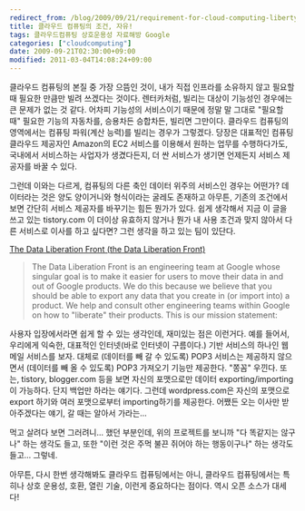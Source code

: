 ```yaml
---
redirect_from: /blog/2009/09/21/requirement-for-cloud-computing-liberty/
title: 클라우드 컴퓨팅의 조건, 자유!
tags: 클라우드컴퓨팅 상호운용성 자료해방 Google
categories: ["cloudcomputing"]
date: 2009-09-21T02:30:00+09:00
modified: 2011-03-04T14:08:24+09:00
---
```

클라우드 컴퓨팅의 본질 중 가장 으뜸인 것이, 내가 직접 인프라를 소유하지 않고
필요할 때 필요한 만큼만 빌려 쓰겠다는 것이다. 렌터카처럼, 빌리는 대상이
기능성인 경우에는 큰 문제가 없는 것 같다. 어차피 기능성의 서비스이기 때문에
정말 말 그대로 "필요할 때" 필요한 기능의 자동차를, 승용차든 승합차든, 빌리면
그만이다.
클라우드 컴퓨팅의 영역에서는 컴퓨팅 파워(계산 능력)를 빌리는 경우가 그렇겠다.
당장은 대표적인 컴퓨팅 클라우드 제공자인 Amazon의 EC2 서비스를 이용해서
원하는 업무를 수행하다가도, 국내에서 서비스하는 사업자가 생겼다든지, 더 싼
서비스가 생기면 언제든지 서비스 제공자를 바꿀 수 있다.

그런데 이와는 다르게, 컴퓨팅의 다른 축인 데이터 위주의 서비스인 경우는
어떤가? 데이터라는 것은 양도 양이거니와 형식이라는 굴레도 존재하고 아무튼,
기존의 조건에서 보면 간단히 서비스 제공자를 바꾸기는 힘든 뭔가가 있다.
쉽게 생각해서 지금 이 글을 쓰고 있는 tistory.com 이 더이상 유효하지 않거나
뭔가 내 사용 조건과 맞지 않아서 다른 서비스로 이사를 하고 싶다면? 그런 생각을
하고 있는 팀이 있단다.

[The Data Liberation Front (the Data Liberation Front)](http://www.dataliberation.org/)

> The Data Liberation Front is an engineering team at Google whose singular goal is to make it easier for users to move their data in and out of Google products. We do this because we believe that you should be able to export any data that you create in (or import into) a product. We help and consult other engineering teams within Google on how to "liberate" their products. This is our mission statement:

사용자 입장에서라면 쉽게 할 수 있는 생각인데, 재미있는 점은 이런거다. 예를
들어서, 우리에게 익숙한, 대표적인 인터넷(바로 인터넷이 구름이다.) 기반
서비스의 하나인 웹메일 서비스를 보자. 대체로 (데이터를 빼 갈 수 있도록)
POP3 서비스는 제공하지 않으면서 (데이터를 빼 올 수 있도록) POP3 가져오기
기능만 제공한다. "쫑꼼" 우낀다. 또는, tistory, blogger.com 등을 보면 자신의
포맷으로만 데이터 exporting/importing이 가능하다. 단지 백업만 하라는 얘기다.
그런데 wordpress.com은 자신의 포맷으로 export 하기와 여러 포맷으로부터
importing하기를 제공한다. 어쨌든 오는 이사만 받아주겠다는 얘기, 갈 때는
알아서 가라는...

먹고 살려다 보면 그러려니... 했던 부분인데, 위의 프로젝트를 보니까 "다
똑같지는 않구나" 하는 생각도 들고, 또한 "이런 것은 주먹 불끈 쥐어야 하는
행동이구나" 하는 생각도 들고... 그렇네.

아무튼, 다시 한번 생각해봐도 클라우드 컴퓨팅에서는 아니, 클라우드
컴퓨팅에서는 특히나 상호 운용성, 호환, 열린 기술, 이런게 중요하다는 점이다.
역시 오픈 소스가 대세다!

